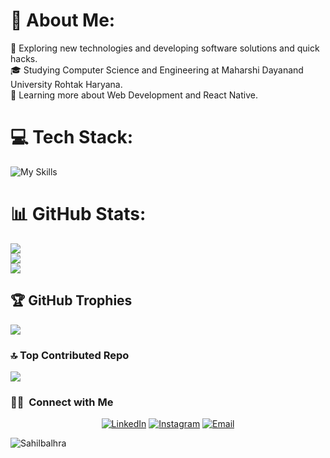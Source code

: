 # 💫 About Me:
🤔   Exploring new technologies and developing software solutions and quick hacks.<br>🎓   Studying Computer Science and Engineering at Maharshi Dayanand University Rohtak Haryana.<br>🌱   Learning more about Web Development and React Native.


# 💻 Tech Stack:
![My Skills](https://skillicons.dev/icons?i=react,next,nodejs,expressjs,mongodb,js,html,css,java,git,tailwind,bootstrap,materialui,redux,mysql,firebase)

# 📊 GitHub Stats:
![](https://github-readme-stats.vercel.app/api?username=Sahilbalhra&theme=dark&hide_border=false&include_all_commits=false&count_private=false)<br/>
![](https://github-readme-streak-stats.herokuapp.com/?user=Sahilbalhra&theme=dark&hide_border=false)<br/>
![](https://github-readme-stats.vercel.app/api/top-langs/?username=Sahilbalhra&theme=dark&hide_border=false&include_all_commits=false&count_private=false&layout=compact)

## 🏆 GitHub Trophies
![](https://github-profile-trophy.vercel.app/?username=Sahilbalhra&theme=radical&no-frame=false&no-bg=true&margin-w=4)

### 🔝 Top Contributed Repo
![](https://github-contributor-stats.vercel.app/api?username=Sahilbalhra&limit=5&theme=dark&combine_all_yearly_contributions=true)

<h3> 🤝🏻 &nbsp;Connect with Me </h3>

<p align="center">
<a href="https://www.linkedin.com/in/sahil-balhra-834b2b1a5"><img alt="LinkedIn" src="https://img.shields.io/badge/LinkedIn-Sahil%20Balhra-blue?style=flat-square&logo=linkedin"></a>
<a href="https://www.instagram.com/sahilbalhra/"><img alt="Instagram" src="https://img.shields.io/badge/Instagram-sahilbalhra-blue?style=flat-square&logo=instagram"></a>
<a href="mailto:sahilbalhra0@gmail.com"><img alt="Email" src="https://img.shields.io/badge/Email-sahilbalhra0@gmail.com-blue?style=flat-square&logo=gmail"></a>
</p>
<p align="left"> <img src="https://komarev.com/ghpvc/?username=Sahilbalhra&label=Profile%20views&color=0e75b6&style=flat" alt="Sahilbalhra" /> </p>

<!-- Proudly created with GPRM ( https://gprm.itsvg.in ) -->
